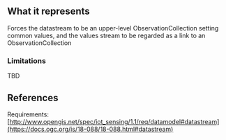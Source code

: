 ## What it represents

Forces the datastream to be an upper-level ObservationCollection setting common values, and the values stream to be regarded as a link to an ObservationCollection

### Limitations

TBD

## References

Requirements: [http://www.opengis.net/spec/iot_sensing/1.1/req/datamodel#datastream](https://docs.ogc.org/is/18-088/18-088.html#datastream)
